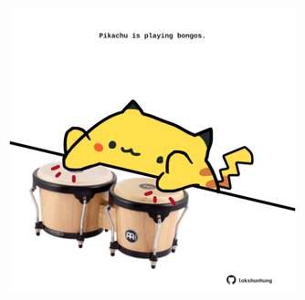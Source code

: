 <!-- built at 20/05/2021, 08:02:53 UTC -->
<p align="center">
  <img width="500" height="500" src="./ReadmeImage.svg">
</p>
